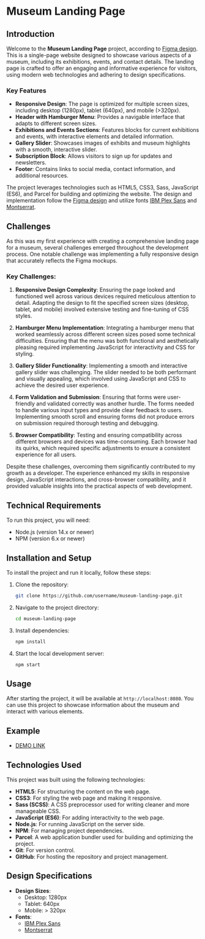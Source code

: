 # Museum Landing Page

## Introduction

Welcome to the **Museum Landing Page** project, according to [Figma design](https://www.figma.com/file/cRBCqE06cDrY3s4jX7h3iY/%D0%9D%D0%90%D0%9C%D0%A3-(Edit)?node-id=0%3A1). This is a single-page website designed to showcase various aspects of a museum, including its exhibitions, events, and contact details. The landing page is crafted to offer an engaging and informative experience for visitors, using modern web technologies and adhering to design specifications.

### Key Features

- **Responsive Design**: The page is optimized for multiple screen sizes, including desktop (1280px), tablet (640px), and mobile (>320px).
- **Header with Hamburger Menu**: Provides a navigable interface that adapts to different screen sizes.
- **Exhibitions and Events Sections**: Features blocks for current exhibitions and events, with interactive elements and detailed information.
- **Gallery Slider**: Showcases images of exhibits and museum highlights with a smooth, interactive slider.
- **Subscription Block**: Allows visitors to sign up for updates and newsletters.
- **Footer**: Contains links to social media, contact information, and additional resources.

The project leverages technologies such as HTML5, CSS3, Sass, JavaScript (ES6), and Parcel for building and optimizing the website. The design and implementation follow the [Figma design](https://www.figma.com/file/cRBCqE06cDrY3s4jX7h3iY/%D0%9D%D0%90%D0%9C%D0%A3-(Edit)?node-id=0%3A1) and utilize fonts [IBM Plex Sans](https://fonts.google.com/specimen/IBM+Plex+Sans?query=ibm) and [Montserrat](https://fonts.google.com/specimen/Montserrat?query=mon).

## Challenges

As this was my first experience with creating a comprehensive landing page for a museum, several challenges emerged throughout the development process. One notable challenge was implementing a fully responsive design that accurately reflects the Figma mockups.

### Key Challenges:

1. **Responsive Design Complexity**: Ensuring the page looked and functioned well across various devices required meticulous attention to detail. Adapting the design to fit the specified screen sizes (desktop, tablet, and mobile) involved extensive testing and fine-tuning of CSS styles.

2. **Hamburger Menu Implementation**: Integrating a hamburger menu that worked seamlessly across different screen sizes posed some technical difficulties. Ensuring that the menu was both functional and aesthetically pleasing required implementing JavaScript for interactivity and CSS for styling.

3. **Gallery Slider Functionality**: Implementing a smooth and interactive gallery slider was challenging. The slider needed to be both performant and visually appealing, which involved using JavaScript and CSS to achieve the desired user experience.

4. **Form Validation and Submission**: Ensuring that forms were user-friendly and validated correctly was another hurdle. The forms needed to handle various input types and provide clear feedback to users. Implementing smooth scroll and ensuring forms did not produce errors on submission required thorough testing and debugging.

5. **Browser Compatibility**: Testing and ensuring compatibility across different browsers and devices was time-consuming. Each browser had its quirks, which required specific adjustments to ensure a consistent experience for all users.

Despite these challenges, overcoming them significantly contributed to my growth as a developer. The experience enhanced my skills in responsive design, JavaScript interactions, and cross-browser compatibility, and it provided valuable insights into the practical aspects of web development.

## Technical Requirements

To run this project, you will need:

- Node.js (version 14.x or newer)
- NPM (version 6.x or newer)

## Installation and Setup

To install the project and run it locally, follow these steps:

1. Clone the repository:
    ```bash
    git clone https://github.com/username/museum-landing-page.git
    ```

2. Navigate to the project directory:
    ```bash
    cd museum-landing-page
    ```

3. Install dependencies:
    ```bash
    npm install
    ```

4. Start the local development server:
    ```bash
    npm start
    ```

## Usage

After starting the project, it will be available at `http://localhost:8080`. You can use this project to showcase information about the museum and interact with various elements.

## Example

- [DEMO LINK](https://bodyarespect.github.io/museum_landing_page/)

## Technologies Used

This project was built using the following technologies:

- **HTML5**: For structuring the content on the web page.
- **CSS3**: For styling the web page and making it responsive.
- **Sass (SCSS)**: A CSS preprocessor used for writing cleaner and more manageable CSS.
- **JavaScript (ES6)**: For adding interactivity to the web page.
- **Node.js**: For running JavaScript on the server side.
- **NPM**: For managing project dependencies.
- **Parcel**: A web application bundler used for building and optimizing the project.
- **Git**: For version control.
- **GitHub**: For hosting the repository and project management.

## Design Specifications

- **Design Sizes**:
  - Desktop: 1280px
  - Tablet: 640px
  - Mobile: > 320px
- **Fonts**:
  - [IBM Plex Sans](https://fonts.google.com/specimen/IBM+Plex+Sans?query=ibm)
  - [Montserrat](https://fonts.google.com/specimen/Montserrat?query=mon)
